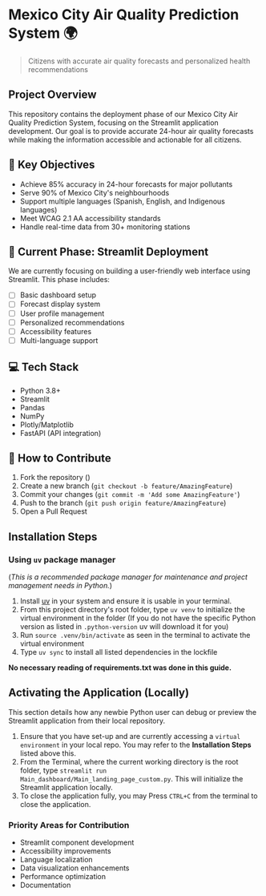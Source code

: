 # Mexico City Air Quality Prediction System 🌍
> Citizens with accurate air quality forecasts and personalized health recommendations

## Project Overview
This repository contains the deployment phase of our Mexico City Air Quality Prediction System, focusing on the Streamlit application development. Our goal is to provide accurate 24-hour air quality forecasts while making the information accessible and actionable for all citizens.

## 🎯 Key Objectives
- Achieve 85% accuracy in 24-hour forecasts for major pollutants
- Serve 90% of Mexico City's neighbourhoods
- Support multiple languages (Spanish, English, and Indigenous languages)
- Meet WCAG 2.1 AA accessibility standards
- Handle real-time data from 30+ monitoring stations

## 🚀 Current Phase: Streamlit Deployment
We are currently focusing on building a user-friendly web interface using Streamlit. This phase includes:

- [ ] Basic dashboard setup
- [ ] Forecast display system
- [ ] User profile management
- [ ] Personalized recommendations
- [ ] Accessibility features
- [ ] Multi-language support

## 💻 Tech Stack
- Python 3.8+
- Streamlit
- Pandas
- NumPy
- Plotly/Matplotlib
- FastAPI (API integration)

## 🤝 How to Contribute

1. Fork the repository ()
2. Create a new branch (`git checkout -b feature/AmazingFeature`)
3. Commit your changes (`git commit -m 'Add some AmazingFeature'`)
4. Push to the branch (`git push origin feature/AmazingFeature`)
5. Open a Pull Request

## Installation Steps

### Using `uv` package manager
(*This is a recommended package manager for maintenance and project management needs in Python.*)

1. Install [uv](https://docs.astral.sh/uv/getting-started/installation/#standalone-installer) in your system and ensure it is usable in your terminal.
2. From this project directory's root folder, type `uv venv` to initialize the virtual environment in the folder (If you do not have the specific Python version as listed in `.python-version` uv will download it for you)
3. Run `source .venv/bin/activate` as seen in the terminal to activate the virtual environment
4. Type `uv sync` to install all listed dependencies in the lockfile

**No necessary reading of requirements.txt was done in this guide.**

## Activating the Application (Locally)
This section details how any newbie Python user can debug or preview the Streamlit application from their local repository.

1. Ensure that you have set-up and are currently accessing a `virtual environment` in your local repo. You may refer to the **Installation Steps** listed above this.
2. From the Terminal, where the current working directory is the root folder, type `streamlit run Main_dashboard/Main_landing_page_custom.py`. This will initialize the Streamlit application locally.
3. To close the application fully, you may Press `CTRL+C` from the terminal to close the application.

### Priority Areas for Contribution
- Streamlit component development
- Accessibility improvements
- Language localization
- Data visualization enhancements
- Performance optimization
- Documentation
